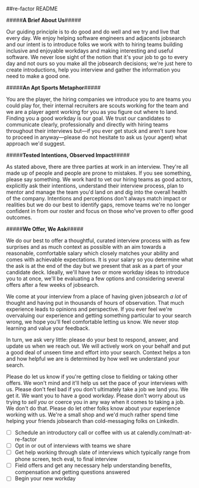 ##re-factor README

#####**A Brief About Us**#####

Our guiding principle is to do good and do well and we try and live that every day. We enjoy helping software engineers and adjacents jobsearch and our intent is to introduce folks we work with to hiring teams building inclusive and enjoyable workdays and making interesting and useful software. We never lose sight of the notion that it's your job to go to every day and not ours so you make all the jobsearch decisions; we're just here to create introductions, help you interview and gather the information you need to make a good one.

#####**An Apt Sports Metaphor**#####

You are the player, the hiring companies we introduce you to are teams you could play for, their internal recruiters are scouts working for the team and we are a player agent working for you as you figure out where to land. Finding you a good workday is our goal. We trust our candidates to communicate clearly, professionally and directly with hiring teams throughout their interviews but—if you ever get stuck and aren't sure how to proceed in anyway—please do not hesitate to ask us (your agent) what approach we'd suggest.

#####**Tested Intentions, Observed Impact**#####

As stated above, there are three parties at work in an interview. They're all made up of people and people are prone to mistakes. If you see something, please say something. We work hard to vet our hiring teams as good actors, explicitly ask their intentions, understand their interview process, plan to mentor and manage the team you'd land on and dig into the overall health of the company. Intentions and perceptions don't always match impact or realities but we do our best to identify gaps, remove teams we're no longer confident in from our roster and focus on those who've proven to offer good outcomes.

#####**We Offer, We Ask**#####

We do our best to offer a thoughtful, curated interview process with as few surprises and as much context as possible with an aim towards a reasonable, comfortable salary which closely matches your ability and comes with achievable expectations. It is your salary so you determine what the ask is at the end of the day but we present that ask as a part of your candidate deck. Ideally, we'll have two or more workday ideas to introduce you to at once, we'll be evaluating a few options and considering several offers after a few weeks of jobsearch.

We come at your interview from a place of having given jobsearch _a lot_ of thought and having put in thousands of hours of observation. That much experience leads to opinions and perspective. If you ever feel we're overvaluing our experience and getting something particular to your search wrong, we hope you'll feel comfortable letting us know. We never stop learning and value your feedback.

In turn, we ask very little: please do your best to respond, answer, and update us when we reach out. We will actively work on your behalf and put a good deal of unseen time and effort into your search. Context helps a ton and how helpful we are is determined by how well we understand your search.

Please do let us know if you're getting close to fielding or taking other offers. We won't mind and it'll help us set the pace of your interviews with us. Please don't feel bad if you don't ultimately take a job we land you. We get it. We want you to have a good workday. Please don't worry about us trying to _sell you_ or coerce you in any way when it comes to taking a job. We don't do that. Please do let other folks know about your experience working with us. We're a small shop and we'd much rather spend time helping your friends jobsearch than cold-messaging folks on LinkedIn.

- [ ] Schedule an introductory call or coffee with us at calendly.com/matt-at-re-factor
- [ ] Opt in or out of interviews with teams we share
- [ ] Get help working through slate of interviews which typically range from phone screen, tech eval, to final interview
- [ ] Field offers and get any necessary help understanding benefits, compensation and getting questions answered
- [ ] Begin your new workday
